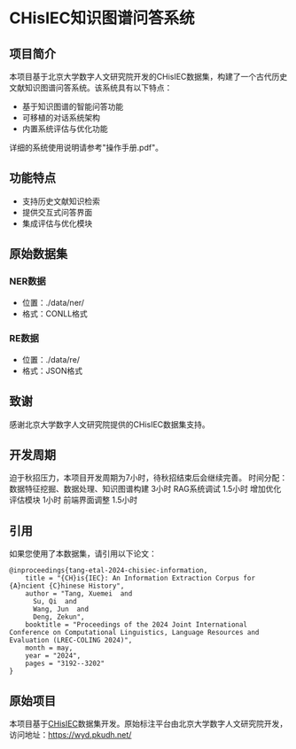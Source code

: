 # CHisIEC知识图谱问答系统

## 项目简介
本项目基于北京大学数字人文研究院开发的CHisIEC数据集，构建了一个古代历史文献知识图谱问答系统。该系统具有以下特点：
- 基于知识图谱的智能问答功能
- 可移植的对话系统架构
- 内置系统评估与优化功能

详细的系统使用说明请参考"操作手册.pdf"。

## 功能特点
- 支持历史文献知识检索
- 提供交互式问答界面
- 集成评估与优化模块

## 原始数据集
### NER数据
- 位置：./data/ner/
- 格式：CONLL格式

### RE数据
- 位置：./data/re/
- 格式：JSON格式

## 致谢
感谢北京大学数字人文研究院提供的CHisIEC数据集支持。

## 开发周期
迫于秋招压力，本项目开发周期为7小时，待秋招结束后会继续完善。
时间分配：
数据特征挖掘、数据处理、知识图谱构建  3小时
RAG系统调试  1.5小时
增加优化评估模块  1小时
前端界面调整  1.5小时


## 引用
如果您使用了本数据集，请引用以下论文：
```
@inproceedings{tang-etal-2024-chisiec-information,
    title = "{CH}is{IEC}: An Information Extraction Corpus for {A}ncient {C}hinese History",
    author = "Tang, Xuemei  and
      Su, Qi  and
      Wang, Jun  and
      Deng, Zekun",
    booktitle = "Proceedings of the 2024 Joint International Conference on Computational Linguistics, Language Resources and Evaluation (LREC-COLING 2024)",
    month = may,
    year = "2024",
    pages = "3192--3202"
}
```

## 原始项目
本项目基于[CHisIEC](https://github.com/tangxuemei1995/CHisIEC)数据集开发。原始标注平台由北京大学数字人文研究院开发，访问地址：https://wyd.pkudh.net/